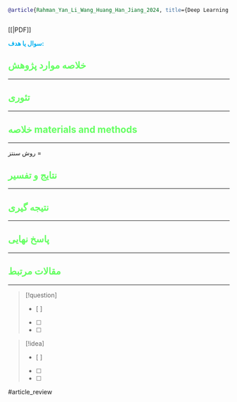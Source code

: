 
```bibtex
@article{Rahman_Yan_Li_Wang_Huang_Han_Jiang_2024, title={Deep Learning Insights into the Dynamic Effects of Photodynamic Therapy on Cancer Cells}, volume={16}, url={https://pubmed.ncbi.nlm.nih.gov/38794335/}, DOI={[10.3390/pharmaceutics16050673](https://doi.org/10.3390/pharmaceutics16050673)}, number={5}, journal={Pharmaceutics}, author={Rahman, Md. Atiqur and Yan, Feihong and Li, Ruiyuan and Wang, Yu and Huang, Lu and Han, Rongcheng and Jiang, Yuqiang}, year={2024}, month=may, pages={673} }



```

[[|PDF]]

**<span style="color:#00b0f0">سوال یا هدف:</span>**



## <span style="color:#64ff61">خلاصه موارد پژوهش</span>
---

## <span style="color:#64ff61">تئوری</span>
---



## <span style="color:#64ff61">خلاصه materials and methods</span>
---

روش سنتز = 



## <span style="color:#64ff61"> نتایج و تفسیر</span>
---



## <span style="color:#64ff61">نتیجه گیری</span>
---



## <span style="color:#64ff61">پاسخ نهایی</span>
---




## <span style="color:#64ff61">مقالات مرتبط</span>
---





> [!question] 
>- [ ] 
>- [ ]  
>- [ ] 


> [!idea] 
> - [ ] 
>- [ ] 
>- [ ] 



#article_review
